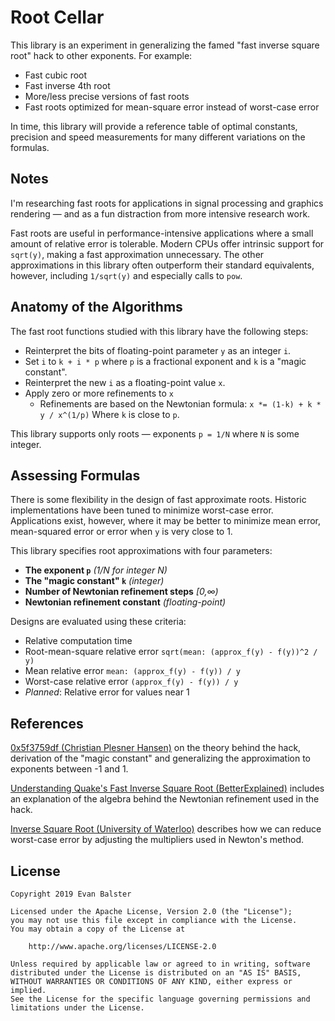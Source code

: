 # Root Cellar

This library is an experiment in generalizing the famed "fast inverse square root" hack to other exponents.  For example:

* Fast cubic root
* Fast inverse 4th root
* More/less precise versions of fast roots
* Fast roots optimized for mean-square error instead of worst-case error

In time, this library will provide a reference table of optimal constants, precision and speed measurements for many different variations on the formulas.



## Notes

I'm researching fast roots for applications in signal processing and graphics rendering — and as a fun distraction from more intensive research work.

Fast roots are useful in performance-intensive applications where a small amount of relative error is tolerable.  Modern CPUs offer intrinsic support for `sqrt(y)`, making a fast approximation unnecessary.  The other approximations in this library often outperform their standard equivalents, however, including `1/sqrt(y)` and especially calls to `pow`.



## Anatomy of the Algorithms

The fast root functions studied with this library have the following steps:

* Reinterpret the bits of floating-point parameter `y` as an integer `i`.
* Set `i` to `k + i * p` where `p` is a fractional exponent and `k` is a "magic constant".
* Reinterpret the new `i` as a floating-point value `x`.
* Apply zero or more refinements to `x`
  * Refinements are based on the Newtonian formula:
    `x *= (1-k) + k * y / x^(1/p)`
    Where `k` is close to `p`.

This library supports only roots — exponents `p = 1/N` where `N` is some integer.



## Assessing Formulas

There is some flexibility in the design of fast approximate roots.  Historic implementations have been tuned to minimize worst-case error.  Applications exist, however, where it may be better to minimize mean error, mean-squared error or error when `y` is very close to 1.

This library specifies root approximations with four parameters:

* **The exponent `p`** *(1/N for integer N)*
* **The "magic constant" `k`** *(integer)*
* **Number of Newtonian refinement steps** *[0,∞)*
* **Newtonian refinement constant** *(floating-point)*

Designs are evaluated using these criteria:

* Relative computation time
* Root-mean-square relative error `sqrt(mean: (approx_f(y) - f(y))^2 / y)`
* Mean relative error `mean: (approx_f(y) - f(y)) / y`
* Worst-case relative error `(approx_f(y) - f(y)) / y`
* *Planned*: Relative error for values near 1



## References

[0x5f3759df (Christian Plesner Hansen)](http://h14s.p5r.org/2012/09/0x5f3759df.html) on the theory behind the hack, derivation of the "magic constant" and generalizing the approximation to exponents between -1 and 1.

[Understanding Quake's Fast Inverse Square Root (BetterExplained)](https://betterexplained.com/articles/understanding-quakes-fast-inverse-square-root) includes an explanation of the algebra behind the Newtonian refinement used in the hack.

[Inverse Square Root (University of Waterloo)](https://ece.uwaterloo.ca/~dwharder/aads/Algorithms/Inverse_square_root/) describes how we can reduce worst-case error by adjusting the multipliers used in Newton's method.



## License

```
Copyright 2019 Evan Balster

Licensed under the Apache License, Version 2.0 (the "License");
you may not use this file except in compliance with the License.
You may obtain a copy of the License at

    http://www.apache.org/licenses/LICENSE-2.0

Unless required by applicable law or agreed to in writing, software
distributed under the License is distributed on an "AS IS" BASIS,
WITHOUT WARRANTIES OR CONDITIONS OF ANY KIND, either express or implied.
See the License for the specific language governing permissions and
limitations under the License.
```